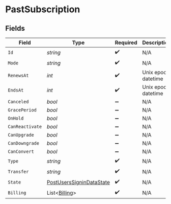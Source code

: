 # PastSubscription


## Fields

| Field                                                                         | Type                                                                          | Required                                                                      | Description                                                                   | Example                                                                       |
| ----------------------------------------------------------------------------- | ----------------------------------------------------------------------------- | ----------------------------------------------------------------------------- | ----------------------------------------------------------------------------- | ----------------------------------------------------------------------------- |
| `Id`                                                                          | *string*                                                                      | :heavy_check_mark:                                                            | N/A                                                                           |                                                                               |
| `Mode`                                                                        | *string*                                                                      | :heavy_check_mark:                                                            | N/A                                                                           |                                                                               |
| `RenewsAt`                                                                    | *int*                                                                         | :heavy_check_mark:                                                            | Unix epoch datetime                                                           |                                                                               |
| `EndsAt`                                                                      | *int*                                                                         | :heavy_check_mark:                                                            | Unix epoch datetime                                                           | 1556281940                                                                    |
| `Canceled`                                                                    | *bool*                                                                        | :heavy_minus_sign:                                                            | N/A                                                                           | false                                                                         |
| `GracePeriod`                                                                 | *bool*                                                                        | :heavy_minus_sign:                                                            | N/A                                                                           | false                                                                         |
| `OnHold`                                                                      | *bool*                                                                        | :heavy_minus_sign:                                                            | N/A                                                                           | false                                                                         |
| `CanReactivate`                                                               | *bool*                                                                        | :heavy_minus_sign:                                                            | N/A                                                                           | false                                                                         |
| `CanUpgrade`                                                                  | *bool*                                                                        | :heavy_minus_sign:                                                            | N/A                                                                           | false                                                                         |
| `CanDowngrade`                                                                | *bool*                                                                        | :heavy_minus_sign:                                                            | N/A                                                                           | false                                                                         |
| `CanConvert`                                                                  | *bool*                                                                        | :heavy_minus_sign:                                                            | N/A                                                                           | false                                                                         |
| `Type`                                                                        | *string*                                                                      | :heavy_check_mark:                                                            | N/A                                                                           | plexpass                                                                      |
| `Transfer`                                                                    | *string*                                                                      | :heavy_check_mark:                                                            | N/A                                                                           |                                                                               |
| `State`                                                                       | [PostUsersSigninDataState](../../Models/Requests/PostUsersSigninDataState.md) | :heavy_check_mark:                                                            | N/A                                                                           | ended                                                                         |
| `Billing`                                                                     | List<[Billing](../../Models/Requests/Billing.md)>                             | :heavy_check_mark:                                                            | N/A                                                                           |                                                                               |
